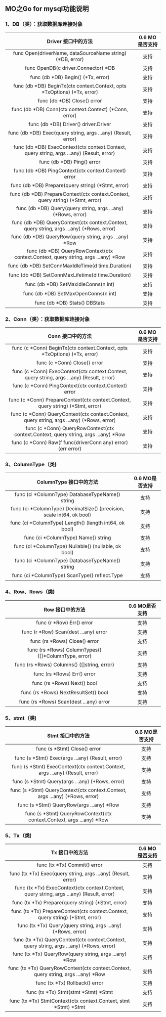 ## MO之Go for mysql功能说明
### 1、DB（类）：获取数据库连接对象
| Driver 接口中的方法 | 0.6 MO是否支持 |
|:-:|:-:|
| func Open(driverName, dataSourceName string) (*DB, error) | 支持 |
| func OpenDB(c driver.Connector) *DB | 支持 |
| func (db *DB) Begin() (*Tx, error) | 支持 |
| func (db *DB) BeginTx(ctx context.Context, opts *TxOptions) (*Tx, error) | 支持 |
| func (db *DB) Close() error | 支持 |
| func (db *DB) Conn(ctx context.Context) (*Conn, error) | 支持 |
| func (db *DB) Driver() driver.Driver | 支持 |
| func (db *DB) Exec(query string, args ...any) (Result, error) | 支持 |
| func (db *DB) ExecContext(ctx context.Context, query string, args ...any) (Result, error) | 支持 |
| func (db *DB) Ping() error| 支持 |
| func (db *DB) PingContext(ctx context.Context) error | 支持 |
| func (db *DB) Prepare(query string) (*Stmt, error) | 支持 |
| func (db *DB) PrepareContext(ctx context.Context, query string) (*Stmt, error) | 支持 |
| func (db *DB) Query(query string, args ...any) (*Rows, error) | 支持 |
| func (db *DB) QueryContext(ctx context.Context, query string, args ...any) (*Rows, error) | 支持 |
| func (db *DB) QueryRow(query string, args ...any) *Row | 支持 |
| func (db *DB) QueryRowContext(ctx context.Context, query string, args ...any) *Row | 支持 |
| func (db *DB) SetConnMaxIdleTime(d time.Duration) | 支持 |
| func (db *DB) SetConnMaxLifetime(d time.Duration) | 支持 |
| func (db *DB) SetMaxIdleConns(n int) | 支持 |
| func (db *DB) SetMaxOpenConns(n int) | 支持 |
| func (db *DB) Stats() DBStats | 支持 |


### 2、Conn（类）：获取数据库连接对象
| Conn 接口中的方法 | 0.6 MO是否支持 |
|:-:|:-:|
| func (c *Conn) BeginTx(ctx context.Context, opts *TxOptions) (*Tx, error) | 支持 |
| func (c *Conn) Close() error | 支持 |
| func (c *Conn) ExecContext(ctx context.Context, query string, args ...any) (Result, error) | 支持 |
| func (c *Conn) PingContext(ctx context.Context) error | 支持 |
| func (c *Conn) PrepareContext(ctx context.Context, query string) (*Stmt, error) | 支持 |
| func (c *Conn) QueryContext(ctx context.Context, query string, args ...any) (*Rows, error) | 支持 |
| func (c *Conn) QueryRowContext(ctx context.Context, query string, args ...any) *Row | 支持 |
| func (c *Conn) Raw(f func(driverConn any) error) (err error) | 支持 |

### 3、ColumnType（类)
| ColumnType 接口中的方法 | 0.6 MO是否支持 |
|:-:|:-:|
| func (ci *ColumnType) DatabaseTypeName() string | 支持 |
| func (ci *ColumnType) DecimalSize() (precision, scale int64, ok bool) | 支持 |
| func (ci *ColumnType) Length() (length int64, ok bool) | 支持 |
| func (ci *ColumnType) Name() string | 支持 |
| func (ci *ColumnType) Nullable() (nullable, ok bool) | 支持 |
| func (ci *ColumnType) DatabaseTypeName() string | 支持 |
| func (ci *ColumnType) ScanType() reflect.Type | 支持 |


### 4、Row、Rows（类)
| Row 接口中的方法 | 0.6 MO是否支持 |
|:-:|:-:|
| func (r *Row) Err() error | 支持 |
| func (r *Row) Scan(dest ...any) error | 支持 |
| func (rs *Rows) Close() error | 支持 |
| func (rs *Rows) ColumnTypes() ([]*ColumnType, error) | 支持 |
| func (rs *Rows) Columns() ([]string, error) | 支持 |
| func (rs *Rows) Err() error | 支持 |
| func (rs *Rows) Next() bool | 支持 |
| func (rs *Rows) NextResultSet() bool | 支持 |
| func (rs *Rows) Scan(dest ...any) error | 支持 |

### 5、stmt（类)
| Stmt 接口中的方法 | 0.6 MO是否支持 |
|:-:|:-:|
| func (s *Stmt) Close() error | 支持 |
| func (s *Stmt) Exec(args ...any) (Result, error) | 支持 |
| func (s *Stmt) ExecContext(ctx context.Context, args ...any) (Result, error) | 支持 |
| func (s *Stmt) Query(args ...any) (*Rows, error) | 支持 |
| func (s *Stmt) QueryContext(ctx context.Context, args ...any) (*Rows, error) | 支持 |
| func (s *Stmt) QueryRow(args ...any) *Row | 支持 |
| func (s *Stmt) QueryRowContext(ctx context.Context, args ...any) *Row | 支持 |

### 5、Tx（类)
| Tx 接口中的方法 | 0.6 MO是否支持 |
|:-:|:-:|
| func (tx *Tx) Commit() error | 支持 |
| func (tx *Tx) Exec(query string, args ...any) (Result, error) | 支持 |
| func (tx *Tx) ExecContext(ctx context.Context, query string, args ...any) (Result, error) | 支持 |
| func (tx *Tx) Prepare(query string) (*Stmt, error) | 支持 |
| func (tx *Tx) PrepareContext(ctx context.Context, query string) (*Stmt, error) | 支持 |
| func (tx *Tx) Query(query string, args ...any) (*Rows, error) | 支持 |
| func (tx *Tx) QueryContext(ctx context.Context, query string, args ...any) (*Rows, error) | 支持 |
| func (tx *Tx) QueryRow(query string, args ...any) *Row | 支持 |
| func (tx *Tx) QueryRowContext(ctx context.Context, query string, args ...any) *Row | 支持 |
| func (tx *Tx) Rollback() error | 支持 |
| func (tx *Tx) Stmt(stmt *Stmt) *Stmt | 支持 |
| func (tx *Tx) StmtContext(ctx context.Context, stmt *Stmt) *Stmt | 支持 |






